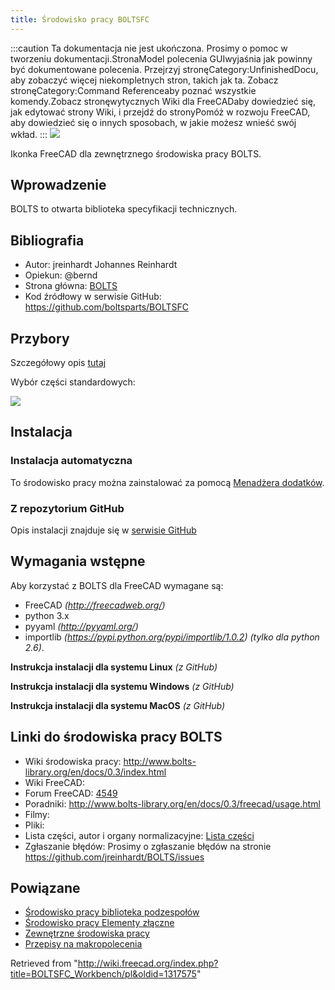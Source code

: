 ```yaml
---
title: Środowisko pracy BOLTSFC
---
```

:::caution
Ta dokumentacja nie jest ukończona. Prosimy o pomoc w tworzeniu dokumentacji.StronaModel polecenia GUIwyjaśnia jak powinny być dokumentowane polecenia. Przejrzyj stronęCategory:UnfinishedDocu, aby zobaczyć więcej niekompletnych stron, takich jak ta. Zobacz stronęCategory:Command Referenceaby poznać wszystkie komendy.Zobacz stronęwytycznych Wiki dla FreeCADaby dowiedzieć się, jak edytować strony Wiki, i przejdź do stronyPomóż w rozwoju FreeCAD, aby dowiedzieć się o innych sposobach, w jakie możesz wnieść swój wkład.
:::
![](/images/BOLTSFC_workbench_icon.svg)

Ikonka FreeCAD dla zewnętrznego środowiska pracy BOLTS.

## Wprowadzenie

BOLTS to otwarta biblioteka specyfikacji technicznych.

## Bibliografia

* Autor: jreinhardt Johannes Reinhardt
* Opiekun: @bernd
* Strona główna: [BOLTS](https://boltsparts.github.io)
* Kod źródłowy w serwisie GitHub: <https://github.com/boltsparts/BOLTSFC>

## Przybory

Szczegółowy opis [tutaj](http://www.bolts-library.org/en/docs/0.3/freecad/usage.html)

Wybór części standardowych:

![](/images/BOLTS-selector.png)

## Instalacja

### Instalacja automatyczna

To środowisko pracy można zainstalować za pomocą [Menadżera dodatków](/Std_AddonMgr/pl "Std AddonMgr/pl").

### Z repozytorium GitHub

Opis instalacji znajduje się w [serwisie GitHub](https://github.com/boltsparts/BOLTSFC#readme)

## Wymagania wstępne

Aby korzystać z BOLTS dla FreeCAD wymagane są:

* FreeCAD *(<http://freecadweb.org/>)*
* python 3.x
* pyyaml *(<http://pyyaml.org/>)*
* importlib *(<https://pypi.python.org/pypi/importlib/1.0.2>)* *(tylko dla python 2.6)*.

**Instrukcja instalacji dla systemu Linux** *(z GitHub)*

**Instrukcja instalacji dla systemu Windows** *(z GitHub)*

**Instrukcja instalacji dla systemu MacOS** *(z GitHub)*

## Linki do środowiska pracy BOLTS

* Wiki środowiska pracy: <http://www.bolts-library.org/en/docs/0.3/index.html>
* Wiki FreeCAD:
* Forum FreeCAD: [4549](http://forum.freecadweb.org/viewtopic.php?f=8&t=4549)
* Poradniki: <http://www.bolts-library.org/en/docs/0.3/freecad/usage.html>
* Filmy:
* Pliki:
* Lista części, autor i organy normalizacyjne: [Lista części](http://www.bolts-library.org/en/parts/index.html)
* Zgłaszanie błędów: Prosimy o zgłaszanie błędów na stronie <https://github.com/jreinhardt/BOLTS/issues>

## Powiązane

* [Środowisko pracy biblioteka podzespołów](/Parts_Library_Workbench/pl "Parts Library Workbench/pl")
* [Środowisko pracy Elementy złączne](/Fasteners_Workbench/pl "Fasteners Workbench/pl")
* [Zewnętrzne środowiska pracy](/External_workbenches/pl "External workbenches/pl")
* [Przepisy na makropolecenia](/Macros_recipes/pl "Macros recipes/pl")

Retrieved from "<http://wiki.freecad.org/index.php?title=BOLTSFC_Workbench/pl&oldid=1317575>"